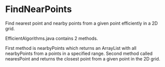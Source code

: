 # FindNearPoints
Find nearest point and nearby points from a given point efficiently in a 2D grid. 

EfficientAlgorithms.java contains 2 methods.

First method is nearbyPoints which returns an ArrayList with all nearbyPoints from a points in a specified range.
Second method called nearesPoint and returns the closest point from a given point in the 2D grid.

